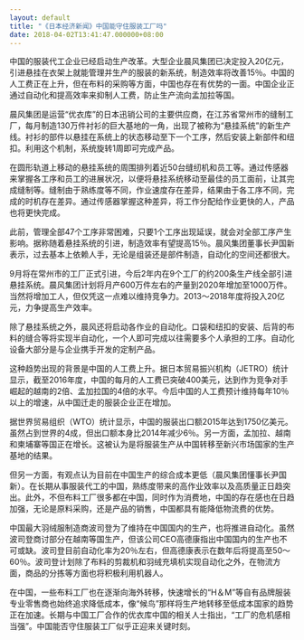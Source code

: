```yaml
---
layout: default
title: "《日本经济新闻》中国能守住服装工厂吗"
date: 2018-04-02T13:41:47.000000+08:00
---
```


中国的服装代工企业已经启动生产改革。大型企业晨风集团已决定投入20亿元，引进悬挂在衣架上就能管理并生产的服装的新系统，制造效率将改善15％。中国的人工费正在上升，但在布料的采购等方面，中国也存在有优势的一面。中国企业正通过自动化和提高效率来抑制人工费，防止生产流向孟加拉等国。

晨风集团是运营“优衣库”的日本迅销公司的主要供应商，在江苏省常州市的缝制工厂，每月制造130万件衬衫的巨大基地的一角，出现了被称为“悬挂系统”的新生产线。衬衫的部件以悬挂在系统上的状态移动至下一个工序，然后安装上新部件和纽扣。利用这个机制，系统旋转1周即可完成产品。

在圆形轨道上移动的悬挂系统的周围排列着近50台缝纫机和员工等。通过传感器来掌握各工序和员工的进展状况，以便将悬挂系统移动至最佳的员工面前，让其完成缝制等。缝制由于熟练度等不同，作业速度存在差异，结果由于各工序不同，完成的时机存在差异。通过传感器掌握这种差异，将工作分配给作业更快的人，产品也将更快完成。

此前，管理全部47个工序非常困难，只要1个工序出现延误，就会对全部工序产生影响。据称随着悬挂系统的引进，制造效率有望提高15％。晨风集团董事长尹国新表示，过去基本上依赖人手，无论是组装还是部件制造，自动化的空间还都很大。

9月将在常州市的工厂正式引进，今后2年内在9个工厂的约200条生产线全部引进悬挂系统。晨风集团计划将月产600万件左右的产量到2020年增加至1000万件。当然将增加工人，但仅凭这一点难以维持竞争力。2013～2018年度将投入20亿元，力争提高生产效率。

除了悬挂系统之外，晨风还将启动各作业的自动化。口袋和纽扣的安装、后背的布料的缝合等将实现半自动化，一个人即可完成以往需要多个人承担的工序。自动化设备大部分是与企业携手开发的定制产品。

这种趋势出现的背景是中国的人工费上升。据日本贸易振兴机构（JETRO）统计显示，截至2016年度，中国的每月的人工费已突破400美元，达到作为竞争对手崛起的越南的2倍、孟加拉国的4倍的水平。今后中国的人工费预计维持每年10％以上的增速，从中国迁走的服装企业正在增加。

据世界贸易组织（WTO）统计显示，中国的服装出口额2015年达到1750亿美元。虽然占到世界的4成，但出口额本身比2014年减少6％。另一方面，孟加拉、越南和柬埔寨等国正在增长。这被认为是将服装生产从中国转移至新兴市场国家的生产基地的结果。

但另一方面，有观点认为目前在中国生产的综合成本更低（晨风集团懂事长尹国新）。在长期从事服装代工的中国，熟练度带来的高作业效率以及高质量正日趋突出。此外，不但布料工厂很多都在中国，同时作为消费地，中国的存在感也在日趋加强，无论是原料采购，还是产品的销售，中国都具有能降低物流费的优势。

中国最大羽绒服制造商波司登为了维持在中国国内的生产，也将推进自动化。虽然波司登商讨部分在越南等国生产，但该公司CEO高德康指出中国国内的生产也不可或缺。波司登目前自动化率为20％左右，但高德康表示在数年后将提高至50～60％。波司登计划除了布料的剪裁机和羽绒充填机实现自动化之外，在物流方面，商品的分拣等方面也将积极利用机器人。

在中国，一些布料工厂也在逐渐向海外转移，快速增长的“H＆M”等自有品牌服装专业零售商也始终追求降低成本，像“候鸟”那样将生产地转移至低成本国家的趋势正在加速。长期与中国工厂合作的优衣库中国的相关人士指出，“工厂的危机感相当强”。中国能否守住服装工厂似乎正迎来关键时刻。

